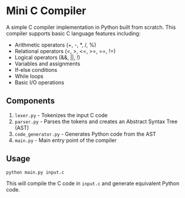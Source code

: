 # Mini C Compiler

A simple C compiler implementation in Python built from scratch. This compiler supports basic C language features including:

- Arithmetic operators (+, -, *, /, %)
- Relational operators (<, >, <=, >=, ==, !=)
- Logical operators (&&, ||, !)
- Variables and assignments
- If-else conditions
- While loops
- Basic I/O operations

## Components

1. `lexer.py` - Tokenizes the input C code
2. `parser.py` - Parses the tokens and creates an Abstract Syntax Tree (AST)
3. `code_generator.py` - Generates Python code from the AST
4. `main.py` - Main entry point of the compiler

## Usage

```bash
python main.py input.c
```

This will compile the C code in `input.c` and generate equivalent Python code. 
